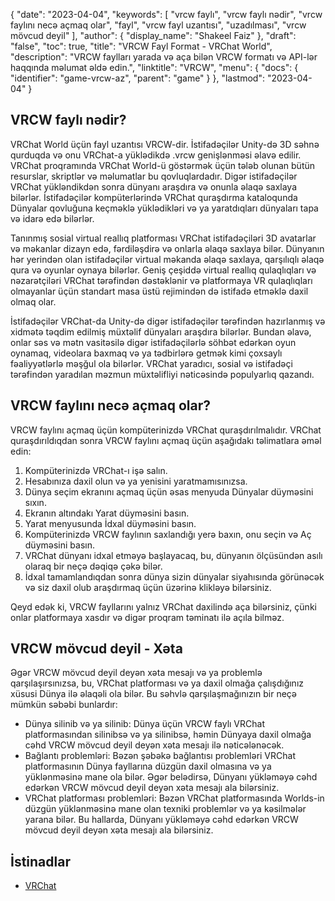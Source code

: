 {
  "date": "2023-04-04",
  "keywords": [
"vrcw faylı",
"vrcw faylı nədir",
"vrcw faylını necə açmaq olar",
"fayl",
"vrcw fayl uzantısı",
"uzadılması",
"vrcw mövcud deyil"
],
  "author": {
    "display_name": "Shakeel Faiz"
},
  "draft": "false",
  "toc": true,
  "title": "VRCW Fayl Format - VRChat World",
  "description": "VRCW faylları yarada və aça bilən VRCW formatı və API-lər haqqında məlumat əldə edin.",
  "linktitle": "VRCW",
  "menu": {
    "docs": {
      "identifier": "game-vrcw-az",
      "parent": "game"
}
},
  "lastmod": "2023-04-04"
}

## VRCW faylı nədir?

VRChat World üçün fayl uzantısı VRCW-dir. İstifadəçilər Unity-də 3D səhnə qurduqda və onu VRChat-a yüklədikdə .vrcw genişlənməsi əlavə edilir. VRChat proqramında VRChat World-ü göstərmək üçün tələb olunan bütün resurslar, skriptlər və məlumatlar bu qovluqlardadır. Digər istifadəçilər VRChat yükləndikdən sonra dünyanı araşdıra və onunla əlaqə saxlaya bilərlər. İstifadəçilər kompüterlərində VRChat quraşdırma kataloqunda Dünyalar qovluğuna keçməklə yüklədikləri və ya yaratdıqları dünyaları tapa və idarə edə bilərlər.

Tanınmış sosial virtual reallıq platforması VRChat istifadəçiləri 3D avatarlar və məkanlar dizayn edə, fərdiləşdirə və onlarla əlaqə saxlaya bilər. Dünyanın hər yerindən olan istifadəçilər virtual məkanda əlaqə saxlaya, qarşılıqlı əlaqə qura və oyunlar oynaya bilərlər. Geniş çeşiddə virtual reallıq qulaqlıqları və nəzarətçiləri VRChat tərəfindən dəstəklənir və platformaya VR qulaqlıqları olmayanlar üçün standart masa üstü rejimindən də istifadə etməklə daxil olmaq olar.

İstifadəçilər VRChat-da Unity-də digər istifadəçilər tərəfindən hazırlanmış və xidmətə təqdim edilmiş müxtəlif dünyaları araşdıra bilərlər. Bundan əlavə, onlar səs və mətn vasitəsilə digər istifadəçilərlə söhbət edərkən oyun oynamaq, videolara baxmaq və ya tədbirlərə getmək kimi çoxsaylı fəaliyyətlərlə məşğul ola bilərlər. VRChat yaradıcı, sosial və istifadəçi tərəfindən yaradılan məzmun müxtəlifliyi nəticəsində populyarlıq qazandı.

## VRCW faylını necə açmaq olar?

VRCW faylını açmaq üçün kompüterinizdə VRChat quraşdırılmalıdır. VRChat quraşdırıldıqdan sonra VRCW faylını açmaq üçün aşağıdakı təlimatlara əməl edin:

1. Kompüterinizdə VRChat-ı işə salın.
2. Hesabınıza daxil olun və ya yenisini yaratmamısınızsa.
3. Dünya seçim ekranını açmaq üçün əsas menyuda Dünyalar düyməsini sıxın.
4. Ekranın altındakı Yarat düyməsini basın.
5. Yarat menyusunda İdxal düyməsini basın.
6. Kompüterinizdə VRCW faylının saxlandığı yerə baxın, onu seçin və Aç düyməsini basın.
7. VRChat dünyanı idxal etməyə başlayacaq, bu, dünyanın ölçüsündən asılı olaraq bir neçə dəqiqə çəkə bilər.
8. İdxal tamamlandıqdan sonra dünya sizin dünyalar siyahısında görünəcək və siz daxil olub araşdırmaq üçün üzərinə klikləyə bilərsiniz.

Qeyd edək ki, VRCW fayllarını yalnız VRChat daxilində aça bilərsiniz, çünki onlar platformaya xasdır və digər proqram təminatı ilə açıla bilməz.

## VRCW mövcud deyil - Xəta

Əgər VRCW mövcud deyil deyən xəta mesajı və ya problemlə qarşılaşırsınızsa, bu, VRChat platforması və ya daxil olmağa çalışdığınız xüsusi Dünya ilə əlaqəli ola bilər. Bu səhvlə qarşılaşmağınızın bir neçə mümkün səbəbi bunlardır:

- Dünya silinib və ya silinib: Dünya üçün VRCW faylı VRChat platformasından silinibsə və ya silinibsə, həmin Dünyaya daxil olmağa cəhd VRCW mövcud deyil deyən xəta mesajı ilə nəticələnəcək.
- Bağlantı problemləri: Bəzən şəbəkə bağlantısı problemləri VRChat platformasının Dünya fayllarına düzgün daxil olmasına və ya yüklənməsinə mane ola bilər. Əgər belədirsə, Dünyanı yükləməyə cəhd edərkən VRCW mövcud deyil deyən xəta mesajı ala bilərsiniz.
- VRChat platforması problemləri: Bəzən VRChat platformasında Worlds-in düzgün yüklənməsinə mane olan texniki problemlər və ya kəsilmələr yarana bilər. Bu hallarda, Dünyanı yükləməyə cəhd edərkən VRCW mövcud deyil deyən xəta mesajı ala bilərsiniz.

## İstinadlar
* [VRChat](https://en.wikipedia.org/wiki/VRChat)


